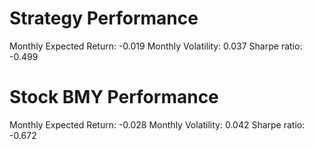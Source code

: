 # Strategy Performance
Monthly Expected Return: -0.019
Monthly Volatility: 0.037
Sharpe ratio: -0.499
# Stock BMY Performance
Monthly Expected Return: -0.028
Monthly Volatility: 0.042
Sharpe ratio: -0.672
